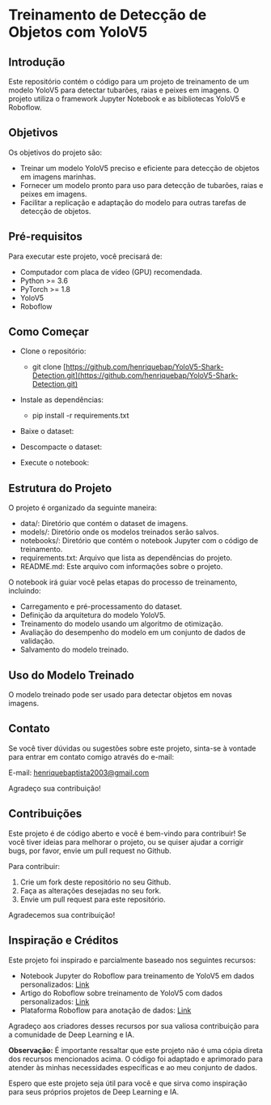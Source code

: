 # Treinamento de Detecção de Objetos com YoloV5

## Introdução

Este repositório contém o código para um projeto de treinamento de um modelo YoloV5 para detectar tubarões, raias e peixes em imagens. O projeto utiliza o framework Jupyter Notebook e as bibliotecas YoloV5 e Roboflow.

## Objetivos

Os objetivos do projeto são:

- Treinar um modelo YoloV5 preciso e eficiente para detecção de objetos em imagens marinhas.
- Fornecer um modelo pronto para uso para detecção de tubarões, raias e peixes em imagens.
- Facilitar a replicação e adaptação do modelo para outras tarefas de detecção de objetos.

## Pré-requisitos

Para executar este projeto, você precisará de:

- Computador com placa de vídeo (GPU) recomendada.
- Python >= 3.6
- PyTorch >= 1.8
- YoloV5
- Roboflow

## Como Começar

- Clone o repositório:

  - git clone [https://github.com/henriquebap/YoloV5-Shark-Detection.git](https://github.com/henriquebap/YoloV5-Shark-Detection.git)

- Instale as dependências:

  - pip install -r requirements.txt

- Baixe o dataset:
- Descompacte o dataset:
- Execute o notebook:

## Estrutura do Projeto

O projeto é organizado da seguinte maneira:

- data/: Diretório que contém o dataset de imagens.
- models/: Diretório onde os modelos treinados serão salvos.
- notebooks/: Diretório que contém o notebook Jupyter com o código de treinamento.
- requirements.txt: Arquivo que lista as dependências do projeto.
- README.md: Este arquivo com informações sobre o projeto.

O notebook irá guiar você pelas etapas do processo de treinamento, incluindo:

- Carregamento e pré-processamento do dataset.
- Definição da arquitetura do modelo YoloV5.
- Treinamento do modelo usando um algoritmo de otimização.
- Avaliação do desempenho do modelo em um conjunto de dados de validação.
- Salvamento do modelo treinado.

## Uso do Modelo Treinado

O modelo treinado pode ser usado para detectar objetos em novas imagens.

## Contato

Se você tiver dúvidas ou sugestões sobre este projeto, sinta-se à vontade para entrar em contato comigo através do e-mail:

E-mail: henriquebaptista2003@gmail.com

Agradeço sua contribuição!

## Contribuições

Este projeto é de código aberto e você é bem-vindo para contribuir! Se você tiver ideias para melhorar o projeto, ou se quiser ajudar a corrigir bugs, por favor, envie um pull request no Github.

Para contribuir:

1. Crie um fork deste repositório no seu Github.
2. Faça as alterações desejadas no seu fork.
3. Envie um pull request para este repositório.

Agradecemos sua contribuição!

## Inspiração e Créditos

Este projeto foi inspirado e parcialmente baseado nos seguintes recursos:

- Notebook Jupyter do Roboflow para treinamento de YoloV5 em dados personalizados: [Link](https://colab.research.google.com/github/roboflow-ai/notebooks/blob/main/notebooks/train-yolov5-object-detection-on-custom-data.ipynb?ref=blog.roboflow.com)
- Artigo do Roboflow sobre treinamento de YoloV5 com dados personalizados: [Link](https://blog.roboflow.com/train-yolov5-classification-custom-data/)
- Plataforma Roboflow para anotação de dados: [Link](https://roboflow.com/model/yolov5)

Agradeço aos criadores desses recursos por sua valiosa contribuição para a comunidade de Deep Learning e IA.

**Observação:** É importante ressaltar que este projeto não é uma cópia direta dos recursos mencionados acima. O código foi adaptado e aprimorado para atender às minhas necessidades específicas e ao meu conjunto de dados.

Espero que este projeto seja útil para você e que sirva como inspiração para seus próprios projetos de Deep Learning e IA.
